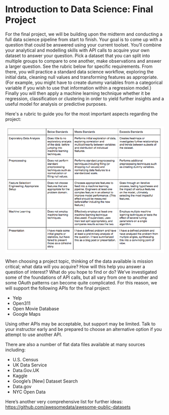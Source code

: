 
# Introduction to Data Science: Final Project

For the final project, we will be building upon the midterm and conducting a full data science pipeline from start to finish.  Your goal is to come up with a question that could be answered using your current toolset. You’ll combine your analytical and modelling skills with API calls to acquire your own dataset to answer your question. Pick a dataset that you can split into multiple groups to compare to one another, make observations and answer a larger question. See the rubric below for specific requirements. From there, you will practice a standard data science workflow, exploring the initial data, cleaning null values and transforming features as appropriate. (For example, you might have to create dummy variables from a categorical variable if you wish to use that information within a regression model.) Finally you will then apply a machine learning technique whether it be regression, classification or clustering in order to yield further insights and a useful model for analysis or predictive purposes.

Here's a rubric to guide you for the most important aspects regarding the project:  

<img src="final_project_rubric.png">

When choosing a project topic, thinking of the data available is mission critical; what data will you acquire? How will this help you answer a question of interest? What do you hope to find or do? We’ve investigated some of the foundations of API calls, but all vary from one to another and some OAuth patterns can become quite complicated. For this reason, we will support the following APIs for the final project:  
* Yelp
* Open311
* Open Movie Database
* Google Maps

Using other APIs may be acceptable, but support may be limited. Talk to your instructor early and be prepared to choose an alternative option if you attempt to use another API.   
  
There are also a number of flat data files available at many sources including:  
* U.S. Census
* UK Data Service
* Data.Gov.UK
* Kaggle
* Google’s [New] Dataset Search
* Data.gov
* NYC Open Data
  
Here’s another very comprehensive list for further ideas:  
https://github.com/awesomedata/awesome-public-datasets


